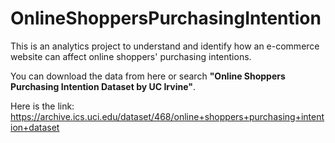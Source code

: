 # OnlineShoppersPurchasingIntention
This is an analytics project to understand and identify how an e-commerce website can affect online shoppers' purchasing intentions.

You can download the data from here or search **"Online Shoppers Purchasing Intention Dataset by UC Irvine"**.

Here is the link: https://archive.ics.uci.edu/dataset/468/online+shoppers+purchasing+intention+dataset
